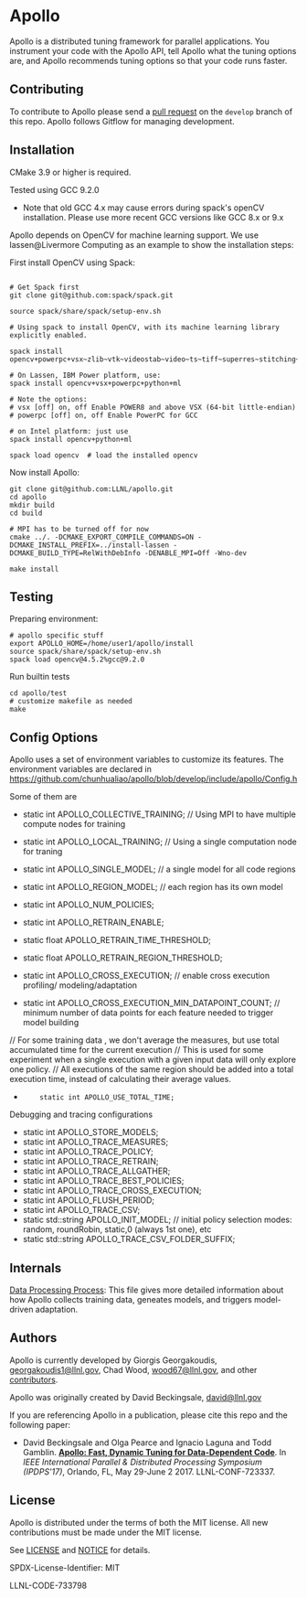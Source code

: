 # Apollo

Apollo is a distributed tuning framework for parallel applications.  You
instrument your code with the Apollo API, tell Apollo what the tuning
options are, and Apollo recommends tuning options so that your code
runs faster.

## Contributing

To contribute to Apollo please send a
[pull request](https://help.github.com/articles/using-pull-requests/) on the
`develop` branch of this repo. Apollo follows Gitflow for managing development.

## Installation

CMake 3.9 or higher is required.

Tested using GCC 9.2.0
* Note that old GCC 4.x may cause errors during spack's openCV installation. Please use more recent GCC versions like GCC 8.x or 9.x

Apollo depends on OpenCV for machine learning support.  We use lassen@Livermore Computing as an example to show the installation steps: 

First install OpenCV using Spack: 

```

# Get Spack first
git clone git@github.com:spack/spack.git

source spack/share/spack/setup-env.sh

# Using spack to install OpenCV, with its machine learning library explicitly enabled. 
 
spack install opencv+powerpc+vsx~zlib~vtk~videostab~video~ts~tiff~superres~stitching~png~openclamdfft~openclamdblas~gtk~highgui~eigen+python~openmp~videoio~calib3d~features2d~dnn~flann~imgproc~ipp~ipp_iw~jasper~java~jpeg~lapack~opencl~opencl_svm~pthreads_pf+ml

# On Lassen, IBM Power platform, use:
spack install opencv+vsx+powerpc+python+ml

# Note the options: 
# vsx [off] on, off Enable POWER8 and above VSX (64-bit little-endian)
# powerpc [off] on, off Enable PowerPC for GCC

# on Intel platform: just use
spack install opencv+python+ml

spack load opencv  # load the installed opencv

```


Now install Apollo:
```
git clone git@github.com:LLNL/apollo.git
cd apollo
mkdir build
cd build

# MPI has to be turned off for now
cmake ../. -DCMAKE_EXPORT_COMPILE_COMMANDS=ON -DCMAKE_INSTALL_PREFIX=../install-lassen -DCMAKE_BUILD_TYPE=RelWithDebInfo -DENABLE_MPI=Off -Wno-dev

make install

```
## Testing

Preparing environment: 
```
# apollo specific stuff
export APOLLO_HOME=/home/user1/apollo/install
source spack/share/spack/setup-env.sh
spack load opencv@4.5.2%gcc@9.2.0
```

Run builtin tests

```
cd apollo/test
# customize makefile as needed
make

```

## Config Options

Apollo uses a set of environment variables to customize its features. The environment variables are declared in https://github.com/chunhualiao/apollo/blob/develop/include/apollo/Config.h

Some of them are
* static int APOLLO_COLLECTIVE_TRAINING; // Using MPI to have multiple compute nodes for training
* static int APOLLO_LOCAL_TRAINING;         // Using a single computation node for traning
* static int APOLLO_SINGLE_MODEL;  // a single model for all code regions
* static int APOLLO_REGION_MODEL;  // each region has its own model 
* static int APOLLO_NUM_POLICIES;
* static int APOLLO_RETRAIN_ENABLE;
* static float APOLLO_RETRAIN_TIME_THRESHOLD;
* static float APOLLO_RETRAIN_REGION_THRESHOLD;

* static int APOLLO_CROSS_EXECUTION;  // enable cross execution profiling/ modeling/adaptation       
* static int APOLLO_CROSS_EXECUTION_MIN_DATAPOINT_COUNT;  // minimum number of data points for each feature needed to trigger model building

// For some training data , we don't average the measures, but use total accumulated time for the current execution
// This is used for some experiment when a single execution with a given input data will only explore one policy.
// All executions of the same region should be added into a total execution time, instead of calculating their average values.
*         static int APOLLO_USE_TOTAL_TIME; 
         
Debugging and tracing configurations
* static int APOLLO_STORE_MODELS;
* static int APOLLO_TRACE_MEASURES;
* static int APOLLO_TRACE_POLICY;
* static int APOLLO_TRACE_RETRAIN;
* static int APOLLO_TRACE_ALLGATHER;
* static int APOLLO_TRACE_BEST_POLICIES;
* static int APOLLO_TRACE_CROSS_EXECUTION;
* static int APOLLO_FLUSH_PERIOD;
* static int APOLLO_TRACE_CSV;        
* static std::string APOLLO_INIT_MODEL; // initial policy selection modes: random, roundRobin, static,0 (always 1st one), etc
* static std::string APOLLO_TRACE_CSV_FOLDER_SUFFIX;

## Internals

[Data Processing Process](https://github.com/chunhualiao/apollo/blob/develop/docs/training-data-processing.md): This file gives more detailed information about how Apollo collects training data, geneates models, and triggers model-driven adaptation. 


## Authors

Apollo is currently developed by Giorgis Georgakoudis, georgakoudis1@llnl.gov,
Chad Wood, wood67@llnl.gov, and other
[contributors](https://github.com/LLNL/apollo/graphs/contributors).

Apollo was originally created by David Beckingsale, david@llnl.gov

If you are referencing Apollo in a publication, please cite this repo and
the following paper:

* David Beckingsale and Olga Pearce and Ignacio Laguna and Todd Gamblin.
  [**Apollo: Fast, Dynamic Tuning for Data-Dependent Code**](https://computing.llnl.gov/projects/apollo/apollo-fast-lightweight-dynamic-tuning-data-dependent-code-llnl-paper_0.pdf). In *IEEE International Parallel & Distributed Processing Symposium (IPDPS'17)*, Orlando, FL, May 29-June 2 2017. LLNL-CONF-723337.

## License

Apollo is distributed under the terms of both the MIT license.  All new
contributions must be made under the MIT license.

See [LICENSE](https://github.com/LLNL/apollo/blob/master/LICENSE) and
[NOTICE](https://github.com/LLNL/apollo/blob/master/NOTICE) for details.

SPDX-License-Identifier: MIT

LLNL-CODE-733798
